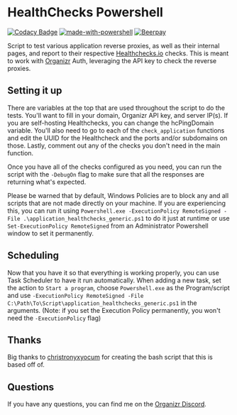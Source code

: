 # HealthChecks Powershell
[![Codacy Badge](https://api.codacy.com/project/badge/Grade/7099f437569a420187fa22905bed430c)](https://www.codacy.com/app/HalianElf/HealthChecks-Powershell?utm_source=github.com&amp;utm_medium=referral&amp;utm_content=HalianElf/HealthChecks-Powershell&amp;utm_campaign=Badge_Grade)
[![made-with-powershell](https://img.shields.io/badge/Made%20with-Powershell-1f425f.svg)](https://github.com/PowerShell/PowerShell)
[![Beerpay](https://beerpay.io/HalianElf/HealthChecks-Powershell/badge.svg?style=flat)](https://beerpay.io/HalianElf/HealthChecks-Powershell)

Script to test various application reverse proxies, as well as their internal pages, and report to their respective [Healthchecks.io](https://healthchecks.io) checks. This is meant to work with [Organizr](https://github.com/causefx/Organizr) Auth, leveraging the API key to check the reverse proxies.

## Setting it up

There are variables at the top that are used throughout the script to do the tests. You'll want to fill in your domain, Organizr API key, and server IP(s). If you are self-hosting Healthchecks, you can change the hcPingDomain variable. You'll also need to go to each of the `check_application` functions and edit the UUID for the Healthcheck and the ports and/or subdomains on those. Lastly, comment out any of the checks you don't need in the main function.

Once you have all of the checks configured as you need, you can run the script with the `-DebugOn` flag to make sure that all the responses are returning what's expected.

Please be warned that by default, Windows Policies are to block any and all scripts that are not made directly on your machine. If you are experiencing this, you can run it using `Powershell.exe -ExecutionPolicy RemoteSigned -File .\application_healthchecks_generic.ps1` to do it just at runtime or use `Set-ExecutionPolicy RemoteSigned` from an Administrator Powershell window to set it permanently.

## Scheduling

Now that you have it so that everything is working properly, you can use Task Scheduler to have it run automatically. When adding a new task, set the action to `Start a program`, choose `Powershell.exe` as the Program/script and use `-ExecutionPolicy RemoteSigned -File C:\Path\To\Script\application_healthchecks_generic.ps1` in the arguments. (Note: if you set the Execution Policy permanently, you won't need the `-ExecutionPolicy` flag)

## Thanks

Big thanks to [christronyxyocum](https://github.com/christronyxyocum) for creating the bash script that this is based off of.

## Questions

If you have any questions, you can find me on the [Organizr Discord](https://organizr.app/discord).
